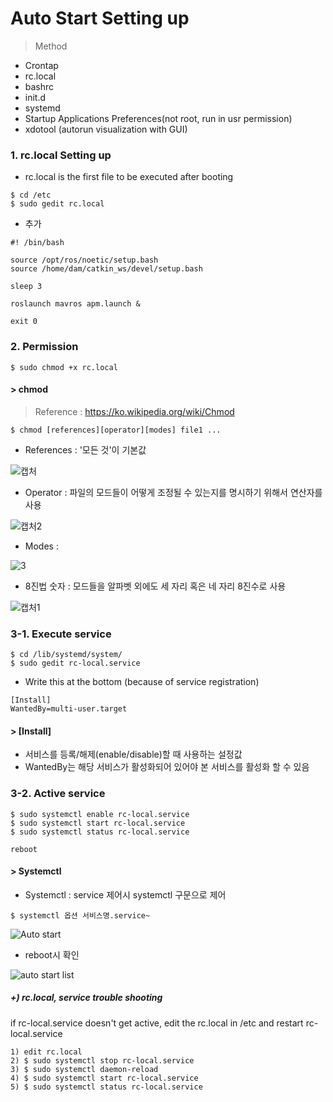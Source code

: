 Auto Start Setting up
===

> Method
- Crontap
- rc.local
- bashrc
- init.d
- systemd
- Startup Applications Preferences(not root, run in usr permission)
- xdotool (autorun visualization with GUI)

### 1. rc.local Setting up
+ rc.local is the first file to be executed after booting
```
$ cd /etc
$ sudo gedit rc.local
```
- 추가
```
#! /bin/bash

source /opt/ros/noetic/setup.bash
source /home/dam/catkin_ws/devel/setup.bash

sleep 3

roslaunch mavros apm.launch &

exit 0
```

### 2. Permission
```
$ sudo chmod +x rc.local
```
#### > chmod
> Reference : https://ko.wikipedia.org/wiki/Chmod
```
$ chmod [references][operator][modes] file1 ...
```

- References : '모든 것'이 기본값

![캡처](https://user-images.githubusercontent.com/108650199/178147482-da96fa68-3cbf-4eaa-a126-bfb56634b9e3.PNG)

- Operator : 파일의 모드들이 어떻게 조정될 수 있는지를 명시하기 위해서 연산자를 사용

![캡처2](https://user-images.githubusercontent.com/108650199/178147485-366d15b5-c7a8-4635-9ccf-1c89b79804c1.PNG)

- Modes :

![3](https://user-images.githubusercontent.com/108650199/178147486-21499caf-3633-4640-98bf-ddad7fb1536f.PNG)

- 8진법 숫자 : 모드들을 알파벳 외에도 세 자리 혹은 네 자리 8진수로 사용

![캡처1](https://user-images.githubusercontent.com/108650199/178147488-d5285118-96c5-4ba0-aba9-4d0bd7ca2b8c.PNG)



### 3-1. Execute service 
```
$ cd /lib/systemd/system/
$ sudo gedit rc-local.service
```
+ Write this at the bottom (because of service registration)
```
[Install]
WantedBy=multi-user.target
```

#### > [Install]
- 서비스를 등록/해제(enable/disable)할 때 사용하는 설정값
- WantedBy는 해당 서비스가 활성화되어 있어야 본 서비스를 활성화 할 수 있음

### 3-2. Active service
```
$ sudo systemctl enable rc-local.service
$ sudo systemctl start rc-local.service
$ sudo systemctl status rc-local.service

reboot
```

#### > Systemctl
- Systemctl : service 제어시 systemctl 구문으로 제어
```
$ systemctl 옵션 서비스명.service~
```

![Auto start](https://user-images.githubusercontent.com/108650199/177737731-3958843b-456c-4ce2-8467-fdb59a9e2cf3.png)

- reboot시 확인

![auto start list](https://user-images.githubusercontent.com/108650199/178170598-097ecde3-97fa-4d10-8e2f-c7dd0cb4ca0e.png)

##### +) rc.local, service trouble shooting
if rc-local.service doesn't get active, edit the rc.local in /etc and restart rc-local.service
```
1) edit rc.local
2) $ sudo systemctl stop rc-local.service
3) $ sudo systemctl daemon-reload
4) $ sudo systemctl start rc-local.service
5) $ sudo systemctl status rc-local.service
```
